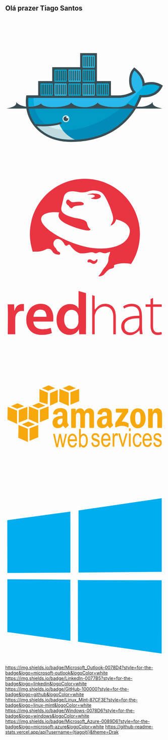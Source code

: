 ## Olá prazer Tiago Santos ##

<div>
  <svg viewBox="0 0 128 128">
  <path fill-rule="evenodd" clip-rule="evenodd" fill="#3A4D54" d="M73.8 50.8h11.3v11.5h5.7c2.6 0 5.3-.5 7.8-1.3 1.2-.4 2.6-1 3.8-1.7-1.6-2.1-2.4-4.7-2.6-7.3-.3-3.5.4-8.1 2.8-10.8l1.2-1.4 1.4 1.1c3.6 2.9 6.5 6.8 7.1 11.4 4.3-1.3 9.3-1 13.1 1.2l1.5.9-.8 1.6c-3.2 6.2-9.9 8.2-16.4 7.8-9.8 24.3-31 35.8-56.8 35.8-13.3 0-25.5-5-32.5-16.8l-.1-.2-1-2.1c-2.4-5.2-3.1-10.9-2.6-16.6l.2-1.7h9.6V50.8h11.3V39.6h22.5V28.3h13.5v22.5z"></path><path fill="#00AADA" d="M110.4 55.1c.8-5.9-3.6-10.5-6.4-12.7-3.1 3.6-3.6 13.2 1.3 17.2-2.8 2.4-8.5 4.7-14.5 4.7H18.6c-.6 6.2.5 11.9 3 16.8l.8 1.5c.5.9 1.1 1.7 1.7 2.6 3 .2 5.7.3 8.2.2 4.9-.1 8.9-.7 12-1.7.5-.2.9.1 1.1.5.2.5-.1.9-.5 1.1-.4.1-.8.3-1.3.4-2.4.7-5 1.1-8.3 1.3h-.6c-1.3.1-2.7.1-4.2.1-1.6 0-3.1 0-4.9-.1 6 6.8 15.4 10.8 27.2 10.8 25 0 46.2-11.1 55.5-35.9 6.7.7 13.1-1 16-6.7-4.5-2.7-10.5-1.8-13.9-.1z"></path><path fill="#28B8EB" d="M110.4 55.1c.8-5.9-3.6-10.5-6.4-12.7-3.1 3.6-3.6 13.2 1.3 17.2-2.8 2.4-8.5 4.7-14.5 4.7h-68c-.3 9.5 3.2 16.7 9.5 21 4.9-.1 8.9-.7 12-1.7.5-.2.9.1 1.1.5.2.5-.1.9-.5 1.1-.4.1-.8.3-1.3.4-2.4.7-5.2 1.2-8.5 1.4l-.1-.1c8.5 4.4 20.8 4.3 35-1.1 15.8-6.1 30.6-17.7 40.9-30.9-.2.1-.4.1-.5.2z"></path><path fill="#028BB8" d="M18.7 71.8c.4 3.3 1.4 6.4 2.9 9.3l.8 1.5c.5.9 1.1 1.7 1.7 2.6 3 .2 5.7.3 8.2.2 4.9-.1 8.9-.7 12-1.7.5-.2.9.1 1.1.5.2.5-.1.9-.5 1.1-.4.1-.8.3-1.3.4-2.4.7-5.2 1.2-8.5 1.4h-.4c-1.3.1-2.7.1-4.1.1-1.6 0-3.2 0-4.9-.1 6 6.8 15.5 10.8 27.3 10.8 21.4 0 40-8.1 50.8-26H18.7v-.1z"></path><path fill="#019BC6" d="M23.5 71.8c1.3 5.8 4.3 10.4 8.8 13.5 4.9-.1 8.9-.7 12-1.7.5-.2.9.1 1.1.5.2.5-.1.9-.5 1.1-.4.1-.8.3-1.3.4-2.4.7-5.2 1.2-8.6 1.4 8.5 4.4 20.8 4.3 34.9-1.1 8.5-3.3 16.8-8.2 24.2-14.1H23.5z"></path><path fill-rule="evenodd" clip-rule="evenodd" fill="#00ACD3" d="M28.4 52.7h9.8v9.8h-9.8v-9.8zm.8.8h.8v8.1h-.8v-8.1zm1.4 0h.8v8.1h-.8v-8.1zm1.5 0h.8v8.1h-.8v-8.1zm1.5 0h.8v8.1h-.8v-8.1zm1.5 0h.8v8.1h-.8v-8.1zm1.5 0h.8v8.1h-.8v-8.1zm3-12h9.8v9.8h-9.8v-9.8zm.9.8h.8v8.1h-.8v-8.1zm1.4 0h.8v8.1h-.8v-8.1zm1.5 0h.8v8.1h-.8v-8.1zm1.5 0h.8v8.1h-.8v-8.1zm1.4 0h.8v8.1h-.8v-8.1zm1.5 0h.8v8.1h-.8v-8.1z"></path><path fill-rule="evenodd" clip-rule="evenodd" fill="#23C2EE" d="M39.6 52.7h9.8v9.8h-9.8v-9.8zm.9.8h.8v8.1h-.8v-8.1zm1.4 0h.8v8.1h-.8v-8.1zm1.5 0h.8v8.1h-.8v-8.1zm1.5 0h.8v8.1h-.8v-8.1zm1.4 0h.8v8.1h-.8v-8.1zm1.5 0h.8v8.1h-.8v-8.1z"></path><path fill-rule="evenodd" clip-rule="evenodd" fill="#00ACD3" d="M50.9 52.7h9.8v9.8h-9.8v-9.8zm.8.8h.8v8.1h-.8v-8.1zm1.5 0h.8v8.1h-.8v-8.1zm1.5 0h.8v8.1h-.8v-8.1zm1.4 0h.8v8.1h-.8v-8.1zm1.5 0h.8v8.1h-.8v-8.1zm1.5 0h.8v8.1h-.8v-8.1z"></path><path fill-rule="evenodd" clip-rule="evenodd" fill="#23C2EE" d="M50.9 41.5h9.8v9.8h-9.8v-9.8zm.8.8h.8v8.1h-.8v-8.1zm1.5 0h.8v8.1h-.8v-8.1zm1.5 0h.8v8.1h-.8v-8.1zm1.4 0h.8v8.1h-.8v-8.1zm1.5 0h.8v8.1h-.8v-8.1zm1.5 0h.8v8.1h-.8v-8.1zm3.1 10.4H72v9.8h-9.8v-9.8zm.8.8h.8v8.1H63v-8.1zm1.5 0h.8v8.1h-.8v-8.1zm1.4 0h.8v8.1h-.8v-8.1zm1.5 0h.8v8.1h-.8v-8.1zm1.5 0h.8v8.1h-.8v-8.1zm1.5 0h.8v8.1h-.8v-8.1z"></path><path fill-rule="evenodd" clip-rule="evenodd" fill="#00ACD3" d="M62.2 41.5H72v9.8h-9.8v-9.8zm.8.8h.8v8.1H63v-8.1zm1.5 0h.8v8.1h-.8v-8.1zm1.4 0h.8v8.1h-.8v-8.1zm1.5 0h.8v8.1h-.8v-8.1zm1.5 0h.8v8.1h-.8v-8.1zm1.5 0h.8v8.1h-.8v-8.1z"></path><path fill-rule="evenodd" clip-rule="evenodd" fill="#23C2EE" d="M62.2 30.2H72V40h-9.8v-9.8zm.8.8h.8v8.1H63V31zm1.5 0h.8v8.1h-.8V31zm1.4 0h.8v8.1h-.8V31zm1.5 0h.8v8.1h-.8V31zm1.5 0h.8v8.1h-.8V31zm1.5 0h.8v8.1h-.8V31z"></path><path fill-rule="evenodd" clip-rule="evenodd" fill="#00ACD3" d="M73.5 52.7h9.8v9.8h-9.8v-9.8zm.8.8h.8v8.1h-.8v-8.1zm1.4 0h.8v8.1h-.8v-8.1zm1.5 0h.8v8.1h-.8v-8.1zm1.5 0h.8v8.1h-.8v-8.1zm1.5 0h.8v8.1h-.8v-8.1zm1.5 0h.8v8.1h-.8v-8.1z"></path><path fill-rule="evenodd" clip-rule="evenodd" fill="#D4EEF1" d="M48.8 78.3c1.5 0 2.7 1.2 2.7 2.7 0 1.5-1.2 2.7-2.7 2.7-1.5 0-2.7-1.2-2.7-2.7 0-1.5 1.2-2.7 2.7-2.7"></path><path fill-rule="evenodd" clip-rule="evenodd" fill="#3A4D54" d="M48.8 79.1c.2 0 .5 0 .7.1-.2.1-.4.4-.4.7 0 .4.4.8.8.8.3 0 .6-.2.7-.4.1.2.1.5.1.7 0 1.1-.9 1.9-1.9 1.9-1.1 0-1.9-.9-1.9-1.9 0-1 .8-1.9 1.9-1.9M1.1 72.8h125.4c-2.7-.7-8.6-1.6-7.7-5.2-5 5.7-16.9 4-20 1.2-3.4 4.9-23 3-24.3-.8-4.2 5-17.3 5-21.5 0-1.4 3.8-21 5.7-24.3.8-3 2.8-15 4.5-20-1.2 1.1 3.5-4.9 4.5-7.6 5.2"></path><path fill="#BFDBE0" d="M56 97.8c-6.7-3.2-10.3-7.5-12.4-12.2-2.5.7-5.5 1.2-8.9 1.4-1.3.1-2.7.1-4.1.1-1.7 0-3.4 0-5.2-.1 6 6 13.6 10.7 27.5 10.8H56z"></path><path fill="#D4EEF1" d="M46.1 89.9c-.9-1.3-1.8-2.8-2.5-4.3-2.5.7-5.5 1.2-8.9 1.4 2.3 1.2 5.7 2.4 11.4 2.9z"></path>
  </svg> 
  <svg viewBox="0 0 128 128">
  <path d="M72.9 68.9c.5-.4.8-.8 1.1-1.3.5-1 .1-1.7-.1-1.9h-.2c-.6.7-.8.9-1.2 1.2-1 .8-2.1-.1-2.9-.5-1.6-1-2.9-.4-3.3.4-.3.7 0 1.6.9 1.5 1.2-.2 1.3 0 2.2.6 1.7 1.1 2.9.5 3.5 0zM59.6 19.7c-2.2 0-3.7.3-5.1.3-1.3 0-2.4-1-2.9-1.6-.4-.5-1.7-1-2.4.6s.6 3.3 1.7 3.6c0 0 1.8 3.3 3.1 1.9 1-1 1.5-1.6 6.6-1.9 2.4-.2 2.7-.7 2.6-1.3 0-.8-1.5-1.6-3.6-1.6zM72.1 15c.1.6-1.1 1.3-2.9 1.7-.1 0-.2.1-.2.2s.1.2.2.2c.7.2 1.6.3 2.5.4 2.8.1 5.2-.8 5.2-2.1s-2.2-2.3-5.1-2.3h-.3c-.5 0-1-.2-1.5-.1-1.7.2-3.2.5-4.2 1h-.1c0 .1.1 0 .1 0 .3 0 .6 0 .9-.1 3-.2 5.3.2 5.4 1.1zm-28 46.5c.3-.7-.1-1.2-.9-1.6-1.2-.5-1.5-1.2-2.2-2.4-.6-1.1-2-1.7-2.2-3.9-.2-2.1 1.4-4.7 4.7-3.9 2.3.6 3.9 3.5 4.4 4.5.3.5 1.3 1.1 2.2.4.8-.8 1.6-.8 2.3.2.5.8 4.5 6.1 8.8 6.3 4.4.1 6.7-1 8.6-.9 1.3.1 2 .7 2.8.8 1.3.2 2.3-1 3.8-.9 1.2.1 2.5.9 3.9.9s4.2-1.6 4.1-1c-.1 1.2-1 3.3-1.2 4.2-.2.7 0 2.3-.4 3.6-.4 1.3-1.6 3-1.9 3.5-1.1 1.6-1.9 2.1-2.8 3.8-1 1.9-2.6 3.7-3 4.2-.5.7 3.1 0 4.3-1.2 1.1-1 3-4.1 6-4.8 2-.4 2.4-1.2 2.2-2l-.1-.3c0-.3.2-.5.4-.6 2.1-.9 5-1.4 8.1-1.4 1.8 0 3.6.2 5.3.6 4.5-6.9 7.1-15.2 7.1-24.1 0-24.4-19.8-44.3-44.3-44.3-24.5 0-44.3 19.9-44.3 44.3 0 4.9.8 9.2 2.3 14.2h3.1c2.7 0 5.3-.7 7.4-1.8.5-.3 1.1-.5 1.8-.5 1.4 0 2.5.5 3.3 1.7.6 1.1 1.2 1.7 2 2.2.6.4 1.5.7 2.7.7.6.3 1.5.1 1.7-.5zM29 32.6c1-3.6 6.8-5.2 14.5-4.4-1.2 2.4-1.1 5.2 4 8.3 6.2 3.5 16.7 6.5 19.6 6.2 1.1-.1 2-.6 1.1-1.3-1-.6-1.8-1.9-2.3-4.1-.3-1.2-.6-3-7.3-4.2-14.3-2.7-13.8-6.8-13.4-9.1 0 0 1.3-5.7 1.8-7.7s1.9-6.6 11.1-4.6c5.3 1.2 8.2-.3 9.7-.7 4-1 8.4-.3 10.8 2.2 2.5 2.6 6 10.6 7.7 16.6.8 3 .6 4.5.2 5.5-.3.7-.5 1.1-1.5 2.9-.2.3 0 .7.4.4 2.8-1.4 3.4-3.3 3.8-4.8 7.5 1.7 12 5.6 11 10.9-2.1 11.7-21.2 15.6-39.7 10C42.7 49.5 27.2 38.8 29 32.6zM7.5 107h-.2l-.2-5H1.9c.1 2 .2 4.6.2 7.7L2 126h6v-12.3c0-.6.1-1.3.2-1.8.5-2.7 2.3-4.6 5.2-4.6.7 0 1.6.1 1.6.2v-5.7c0-.1-.6 0-1.2 0-2.6 0-5.1 1.2-6.3 5.2zm21.1-5.4c-7.7 0-11.7 6.2-11.7 12.8 0 7.3 4.5 12.1 12.3 12.1 3.5 0 6.3-.6 8.3-1.5l-.9-4.1c-1.8.7-3.8 1.1-6.6 1.1-3.9 0-7.2-1.9-7.4-6.2h15.9c.1-.6.2-1.5.2-2.6.1-5.2-2.4-11.6-10.1-11.6zM22.7 112c.3-3 1.8-5.8 5.5-5.8 4 0 5 2.8 5 5.8H22.7zM65 93l-6-1.7V105h-.3c-1.1-2-3.4-3.2-6.7-3.2-5.7 0-10.7 4.7-10.7 12.7 0 7.3 4.5 12 10.2 12 3.4 0 6.3-1.5 7.7-4.5h.1l.3 4H65c-.1-2 0-4.2 0-6.7V93zm-6 22.7c0 .6-.2 1.2-.3 1.8-.6 2.6-2.8 4.3-5.3 4.3-3.8 0-6-3.2-6-7.6 0-4.4 2.1-7.8 6-7.8 2.7 0 4.8 1.9 5.3 4.2.1.5.2 1.1.2 1.6v3.5zm21.7-14.1c-1.8 0-3.4.3-4.8 1.2-1.4.8-2.6 2.2-3.3 3.2H72V95.3l-2-.7V126h2v-14.6c0-1 .4-1.6.6-2.3 1-3 4.1-5.4 7.5-5.4 4.9 0 6.9 3.9 6.9 8.2V126h2v-14.4c0-8.9-6-10-8.3-10zM110 111c0-4.3-1.2-9.4-8.1-9.4-2.2 0-4.8.6-7 2.1l.8 1.7c1.7-1.2 4-1.8 6.1-1.8 5.6 0 6.2 4.7 6.2 7v.6c-10-.1-14.6 3.2-14.6 8.7 0 3.2 2.2 6.8 7 6.8 3.8 0 6.4-2.8 7.6-3.8h.1l.3 3h2.2c-.3-2-.5-3.8-.5-5.7V111zm-2 7.4c0 .4-.2.9-.3 1.4-.8 2.3-3.1 4.8-7.1 4.8-2.5 0-4.7-1.5-4.7-5 0-5.7 7.1-6.5 12.1-6.4v5.2zm18-14.4v-2h-7v-5.1l-2 .9v4.2h-4v2h4v15.2c0 2.4.5 4.4 1.6 5.7.9 1.1 2.4 1.7 4.2 1.7 1.4 0 2.5-.2 3.3-.6l-.3-1.8c-.6.2-1.8.4-3 .4-2.6 0-3.8-1.9-3.8-4.9V104h7z" fill="#E93442"></path>
  </svg>
  <svg viewBox="0 0 128 128">
  <path fill="#F7A80D" d="M44.634 57.361c-2.599 0-5.499 1.001-6.107 4.296-.064.351.167.517.391.567l2.663.32c.246-.014.414-.28.461-.533.228-1.134 1.16-1.669 2.201-1.669.563 0 1.193.193 1.527.71.381.576.354 1.359.354 2.024v.391c-1.582.182-3.666.292-5.147.958-1.709.76-2.912 2.307-2.912 4.58 0 2.913 1.785 4.366 4.083 4.366 1.94 0 3.013-.456 4.509-2.022.497.738.656 1.073 1.562 1.846a.55.55 0 00.64-.071v.035c.545-.497 1.535-1.401 2.094-1.881.222-.187.174-.493 0-.746-.5-.707-1.029-1.276-1.029-2.592v-4.366c0-1.85.156-3.556-1.172-4.828-1.046-1.031-2.791-1.385-4.118-1.385zm35.786 0c-2.6 0-5.498 1.001-6.106 4.296-.064.351.166.517.39.567l2.664.32c.246-.014.415-.28.461-.533.229-1.134 1.161-1.669 2.201-1.669.564 0 1.193.193 1.526.71.381.576.319 1.359.319 2.024v.391c-1.582.182-3.63.292-5.112.958-1.711.76-2.91 2.307-2.91 4.58 0 2.913 1.785 4.366 4.082 4.366 1.938 0 3.011-.456 4.509-2.022.495.738.656 1.073 1.563 1.846a.548.548 0 00.639-.071v.035c.546-.497 1.537-1.401 2.095-1.881.222-.187.171-.493 0-.746-.5-.707-1.03-1.276-1.03-2.592v-4.366c0-1.85.12-3.556-1.206-4.828-1.05-1.031-2.759-1.385-4.085-1.385zm-20.13.142c-1.68 0-2.924.848-3.585 2.663h-.036v-1.882a.534.534 0 00-.496-.497h-2.557a.54.54 0 00-.533.533v14.378a.554.554 0 00.498.497h2.733a.537.537 0 00.532-.533v-7.633c0-1.664-.08-3.94 1.882-3.94 1.937 0 1.668 2.339 1.668 3.94v7.633c0 .271.222.515.498.533h2.733c.29 0 .532-.243.532-.533v-7.633c0-.816-.033-2.006.248-2.733s.971-1.207 1.634-1.207c.789 0 1.394.275 1.598 1.242.126.575.071 2.094.071 2.698v7.633c0 .271.222.515.496.533h2.734c.29 0 .532-.243.532-.533v-9.088c0-1.545.154-3.298-.71-4.509-.765-1.088-2.015-1.563-3.16-1.563-1.605 0-3.101.848-3.763 2.663-.764-1.814-1.842-2.662-3.549-2.662zm46.472 0c-3.949 0-6.142 3.473-6.142 7.953 0 4.448 2.167 8.022 6.142 8.022 3.823 0 6.249-3.492 6.249-7.881 0-4.537-2.198-8.094-6.249-8.094zm15.585 0c-1.887 0-2.966.943-3.728 2.911h-.035v-2.201c-.049-.222-.258-.377-.497-.39h-2.521a.525.525 0 00-.533.461v14.378c0 .271.225.515.497.533h2.699a.54.54 0 00.531-.533v-7.739c0-.97.083-1.855.463-2.733.306-.697.899-1.137 1.562-1.137 1.883 0 1.703 2.295 1.703 3.87v7.811a.545.545 0 00.498.462h2.733a.537.537 0 00.532-.462v-9.053c0-1.392.003-3.324-.71-4.474-.764-1.241-1.975-1.704-3.194-1.704zm-32.803.249c-.278 0-.497.22-.498.532v2.059c.001.31.213.531.498.533h4.686l-5.361 7.916c-.326.511-.354 1.089-.354 1.421v2.095c0 .302.328.63.639.461 3.056-1.668 6.717-1.52 9.479-.035.336.183.675-.16.675-.462V70.07a.934.934 0 00-.497-.781c-1.568-.901-3.388-1.178-5.111-1.136l4.65-6.815c.43-.613.67-.981.674-1.279v-1.774c0-.306-.209-.532-.496-.532h-8.984zm17.218 2.698c.865 0 1.504.386 1.811 1.384.354 1.152.391 2.588.391 3.799 0 1.846-.086 4.899-2.201 4.899-2.139 0-2.13-3.78-2.13-5.538-.001-1.753.117-4.544 2.129-4.544zm-60.673 5.254v.604c0 1.092.04 2.01-.497 2.981-.434.79-1.116 1.279-1.881 1.279-1.045 0-1.668-.849-1.668-2.06-.001-2.387 2.074-2.804 4.046-2.804zm35.786 0v.604c0 1.092.04 2.01-.496 2.981-.435.79-1.112 1.279-1.882 1.279-1.047 0-1.669-.849-1.669-2.06 0-2.387 2.073-2.804 4.047-2.804zm17.715 7.952v2.06h1.386v-2.06H99.59zm-40.152.356v14.662h1.278V87.36c.272.521.582.91.958 1.171.376.262.806.391 1.277.391.939 0 1.75-.479 2.45-1.455.701-.977 1.065-2.392 1.065-4.189 0-1.178-.151-2.154-.462-2.981-.311-.826-.725-1.441-1.242-1.847-.519-.406-1.107-.639-1.739-.639-.452 0-.874.118-1.244.354-.368.236-.666.622-.958 1.101v-5.254h-1.383zm13.135 3.443c-.962 0-1.728.285-2.271.852s-.815 1.296-.815 2.202c0 .525.115.972.318 1.384.202.413.49.748.852.994.364.246 1.09.57 2.166.923.745.24 1.19.444 1.385.604.281.233.427.538.427.959 0 .486-.17.892-.498 1.207-.328.317-.786.461-1.385.461-.6 0-1.094-.168-1.455-.532-.362-.364-.557-.918-.64-1.668l-1.384.283c.313 2.278 1.449 3.41 3.408 3.408 1.045 0 1.844-.295 2.449-.923.604-.628.924-1.471.924-2.485 0-.548-.098-1.022-.284-1.419a2.251 2.251 0 00-.782-.924c-.336-.229-1.089-.536-2.236-.923-.834-.292-1.321-.506-1.49-.64-.284-.224-.427-.53-.427-.922 0-.4.133-.739.427-.995.294-.255.747-.39 1.349-.39 1.058 0 1.65.581 1.774 1.739l1.35-.213c-.094-.732-.253-1.312-.496-1.705a2.665 2.665 0 00-1.065-.958c-.465-.232-.992-.319-1.601-.319zm8.486 0c-1.109 0-2.046.457-2.77 1.42-.723.963-1.063 2.358-1.063 4.189 0 1.764.348 3.146 1.063 4.083.718.934 1.646 1.384 2.806 1.384.921 0 1.685-.276 2.307-.852.624-.575 1.077-1.423 1.313-2.557l-1.42-.248c-.407 1.451-1.16 2.163-2.2 2.165-.664 0-1.206-.281-1.669-.887-.464-.607-.726-1.507-.78-2.698h6.105v-.497c0-1.792-.357-3.137-1.065-4.083-.709-.945-1.569-1.419-2.627-1.419zm8.414 0c-.331 0-.621.112-.888.355-.267.242-.567.744-.888 1.49v-1.633h-1.243v10.615h1.385v-5.538c0-.772.074-1.516.249-2.201.1-.394.289-.703.532-.923.244-.221.523-.32.816-.32.326 0 .65.131.994.391l.462-1.668c-.482-.386-.955-.568-1.419-.568zm16.969 0c-1.096 0-1.999.462-2.699 1.385-.696.923-1.063 2.309-1.063 4.153 0 1.831.372 3.218 1.063 4.154.693.934 1.559 1.384 2.628 1.384.884 0 1.642-.328 2.272-.994.63-.665 1.014-1.646 1.172-2.911l-1.35-.213c-.101.905-.336 1.557-.71 1.988-.373.43-.823.639-1.349.639-.67 0-1.241-.313-1.67-.958-.427-.646-.638-1.68-.638-3.124 0-1.4.227-2.41.674-3.053.448-.644 1.021-.994 1.704-.994.457 0 .847.177 1.172.531.327.356.543.918.674 1.634l1.351-.283c-.162-1.119-.521-1.962-1.102-2.521-.58-.56-1.284-.817-2.129-.817zm7.917 0c-1.11 0-2.046.457-2.77 1.42-.723.963-1.065 2.358-1.065 4.189 0 1.764.349 3.146 1.065 4.083.719.934 1.646 1.384 2.805 1.384.918 0 1.685-.276 2.308-.852.622-.575 1.075-1.423 1.314-2.557l-1.42-.248c-.41 1.451-1.128 2.163-2.166 2.165-.664 0-1.241-.281-1.704-.887-.463-.607-.725-1.507-.781-2.698h6.106v-.497c0-1.792-.357-3.137-1.065-4.083-.706-.945-1.568-1.419-2.627-1.419zm8.202 0c-.966 0-1.729.285-2.272.852-.545.566-.817 1.296-.817 2.202 0 .525.082.972.284 1.384.2.413.489.748.853.994.361.246 1.09.57 2.166.923.743.24 1.226.444 1.42.604.281.233.426.538.426.959 0 .486-.168.892-.497 1.207-.326.317-.785.461-1.384.461-.602 0-1.094-.168-1.456-.532-.361-.364-.595-.918-.675-1.668l-1.384.283c.313 2.278 1.446 3.41 3.407 3.408 1.047 0 1.881-.295 2.485-.923s.922-1.471.922-2.485c0-.548-.096-1.022-.282-1.419a2.322 2.322 0 00-.817-.924c-.336-.229-1.054-.536-2.2-.923-.835-.292-1.357-.506-1.527-.64-.283-.224-.426-.53-.426-.922 0-.4.167-.739.462-.995.294-.255.75-.39 1.35-.39 1.058 0 1.649.581 1.774 1.739l1.349-.213c-.094-.732-.252-1.312-.497-1.705a2.662 2.662 0 00-1.064-.958c-.463-.232-.994-.319-1.6-.319zm-31.668.213l3.09 10.615h1.313l3.089-10.615h-1.42l-1.811 6.497c-.219.785-.413 1.464-.533 2.023-.15-.705-.296-1.446-.496-2.166l-1.775-6.354h-1.457zm8.697 0v10.615h1.386V77.668H99.59zm-45.513.143c-1.098 0-1.981.492-2.697 1.455-.717.963-1.102 2.358-1.102 4.189 0 1.765.355 3.113 1.065 4.047.709.935 1.657 1.42 2.806 1.42.911 0 1.655-.312 2.271-.888.616-.575 1.042-1.423 1.279-2.556l-1.385-.213c-.404 1.451-1.136 2.163-2.165 2.165-.659 0-1.21-.281-1.669-.888-.46-.606-.727-1.506-.781-2.697h6.035l.036-.497c0-1.792-.364-3.172-1.065-4.119-.701-.945-1.581-1.418-2.628-1.418zm-15.584.248l2.485 10.615h1.455l1.634-8.165.284 1.81 1.313 6.355h1.42l2.521-10.615h-1.313L46.906 84.2l-.462 2.06-.426-2.06-1.207-6.142h-1.42l-1.278 6.213-.426 2.201-.496-2.272-1.279-6.142h-1.419zm42.53.852c.69 0 1.258.333 1.704.994.306.452.506 1.14.567 2.059h-4.58c.044-.932.307-1.65.747-2.201.44-.55.943-.852 1.562-.852zm33.3 0c.688 0 1.258.333 1.704.994.308.452.506 1.14.569 2.059h-4.581c.044-.932.308-1.65.746-2.201.437-.55.943-.852 1.562-.852zm-60.246.39c.682 0 1.23.334 1.67.995.304.452.505 1.14.567 2.059h-4.51c.043-.932.275-1.687.711-2.236.434-.552.948-.818 1.562-.818zm8.805 0c.615 0 1.14.342 1.563.995.423.652.604 1.659.604 3.053 0 1.357-.2 2.37-.64 3.053-.439.684-.96 1.029-1.526 1.029-.416 0-.794-.14-1.136-.426-.344-.286-.595-.696-.782-1.242-.186-.546-.283-1.387-.283-2.485 0-1.294.231-2.263.674-2.947.443-.684.96-1.03 1.526-1.03zM18.594 68.048l-5.29 2.271 4.899 2.095 5.681-2.095-5.29-2.271zm-7.952 2.839l-.178 10.226 7.74 3.408V73.905l-7.562-3.018zm15.904 0l-6.994 2.663v10.012l6.994-2.84v-9.835zm8.343-31.809l-5.326 2.271 4.935 2.095 5.681-2.095-5.29-2.271zm-7.385 3.018V52.32l6.604 1.917.213-9.302-6.817-2.839zm14.769.567l-6.249 2.663v10.047l6.249-2.84v-9.87zM9.877 53.468l-5.29 2.272 4.899 2.095 5.68-2.095-5.289-2.272zm-7.951 2.841l-.178 10.224 7.739 3.408V59.326l-7.561-3.017zm15.904 0l-6.994 2.662v10.012l6.994-2.84v-9.834zm9.088-3.218l-5.29 2.271 4.899 2.094 5.68-2.094-5.289-2.271zm-7.952 2.839l-.177 10.225 7.739 3.408V58.948l-7.562-3.018zm15.905 0l-6.994 2.663v10.012l6.994-2.841V55.93zm16.662-16.852l-5.289 2.271 4.899 2.095 5.681-2.095-5.291-2.271zm-7.952 2.84l-.178 10.225 7.74 3.407V44.936l-7.562-3.018zm15.904 0l-6.994 2.663v10.011l6.994-2.84v-9.834z"></path>
  </svg> 
  <svg viewBox="0 0 128 128">
  <path fill="#00ADEF" d="M126 1.637l-67 9.834v49.831l67-.534zM1.647 66.709l.003 42.404 50.791 6.983-.04-49.057zm56.82.68l.094 49.465 67.376 9.509.016-58.863zM1.61 19.297l.047 42.383 50.791-.289-.023-49.016z"></path>
  </svg>
</div> 

##
 <div>

https://img.shields.io/badge/Microsoft_Outlook-0078D4?style=for-the-badge&logo=microsoft-outlook&logoColor=white
https://img.shields.io/badge/LinkedIn-0077B5?style=for-the-badge&logo=linkedin&logoColor=white
https://img.shields.io/badge/GitHub-100000?style=for-the-badge&logo=github&logoColor=white
https://img.shields.io/badge/Linux_Mint-87CF3E?style=for-the-badge&logo=linux-mint&logoColor=white
https://img.shields.io/badge/Windows-0078D6?style=for-the-badge&logo=windows&logoColor=white
https://img.shields.io/badge/Microsoft_Azure-0089D6?style=for-the-badge&logo=microsoft-azure&logoColor=white
https://github-readme-stats.vercel.app/api?username={tiagojti}&theme=Drak
  </div>
